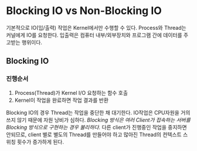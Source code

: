 # Blocking IO vs Non-Blocking IO

기본적으로 IO(입/출력) 작업은 Kernel에서만 수행할 수 있다. Process와 Thread는 커널에게 IO를 요청한다. 
입출력은 컴퓨터 내부/외부장치와 프로그램 간에 데이터를 주고받는 행위이다. 

## Blocking IO
 
 ### 진행순서
 
 1. Process(Thread)가 Kernel I/O 요청하는 함수 호출
 2. Kernel이 작업을 완료하면 작업 결과를 반환

Blocking IO의 경우 Thread는 작업을 중단한 채 대기한다. IO작업은 CPU자원을 거의 쓰지 않기 때문에 자원 낭비가 심하다. 
*Blocking 방식은 여러 Client가 접속하는 서버를 Blocking 방식으로 구현하는 경우 불리하다.*
다른 client가 진행중인 작업을 중지하면 안되므로, client 별로 별도의 Thread를 만들어야 하고 많아진 Thread의 컨텍스트 스위칭 횟수가 증가하게 된다. 
